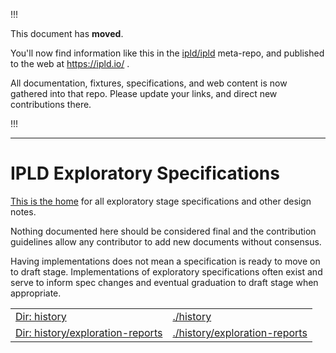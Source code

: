 
!!!

This document has **moved**.

You'll now find information like this in the [ipld/ipld](https://github.com/ipld/ipld/) meta-repo,
and published to the web at https://ipld.io/ .

All documentation, fixtures, specifications, and web content is now gathered into that repo.
Please update your links, and direct new contributions there.

!!!

----

# IPLD Exploratory Specifications

[This is the home](https://github.com/ipld/specs/tree/master/design) for all exploratory stage specifications
and other design notes.

Nothing documented here should be considered final and the contribution guidelines allow any contributor to
add new documents without consensus.

Having implementations does not mean a specification is ready to move on to
draft stage. Implementations of exploratory specifications often exist and serve to inform spec changes
and eventual graduation to draft stage when appropriate.

|     |      |
|-----|------|
| [Dir: history](./history) | [./history](./history) |
| [Dir: history/exploration-reports](./history/exploration-reports) | [./history/exploration-reports](./history/exploration-reports)
